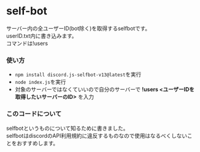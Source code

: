 # self-bot
サーバー内の全ユーザーID(bot除く)を取得するselfbotです。<br>
userID.txt内に書き込みます。<br>
コマンドは!users <serverID>

### 使い方
- ```npm install discord.js-selfbot-v13@latest```を実行
- ```node index.js```を実行
- 対象のサーバーではなくていいので自分のサーバーで **!users <ユーザーIDを取得したいサーバーのID>** を入力

### このコードについて
selfbotというものについて知るために書きました。<br>
selfbotはdiscordのAPI利用規約に違反するものなので使用はなるべくしないことをおすすめします。


  
